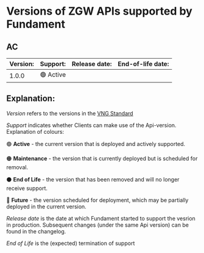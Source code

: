 # Versions of ZGW APIs supported by Fundament

## AC
|**Version:**|**Support:**|**Release date:**|**End-of-life date:**|
|------------|------------|-----------------|---------------------|
|1.0.0|🟢 Active|||



## Explanation:
<em>Version</em> refers to the versions in the [VNG Standard](https://vng-realisatie.github.io/gemma-zaken/standaard/)

<em>Support</em> indicates whether Clients can make use of the Api-version. Explanation of colours:

🟢 **Active** - the current version that is deployed and actively supported.

🟠 **Maintenance** - the version that is currently deployed but is scheduled for removal.

⚫ **End of Life** - the version that has been removed and will no longer receive support.

🔴 **Future**  - the version scheduled for deployment, which may be partially deployed in the current version.
  
<em>Release date</em> is the date at which Fundament started to support the vesrion in production. Subsequent changes (under the same Api version) can be found in the changelog.

<em>End of Life</em> is the (expected) termination of support
